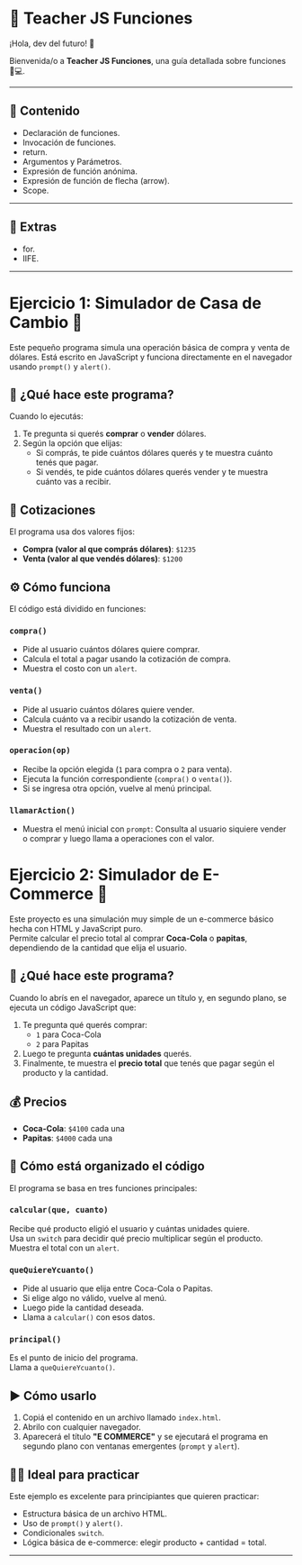 # 🦄 Teacher JS Funciones

¡Hola, dev del futuro! 👋

Bienvenida/o a **Teacher JS Funciones**, una guía detallada sobre funciones 🎨💻.

---

## 📘 Contenido

- Declaración de funciones.
- Invocación de funciones.
- return.
- Argumentos y Parámetros.
- Expresión de función anónima.
- Expresión de función de flecha (arrow).
- Scope.

---

## 🚀 Extras

- for.
- IIFE.

---

# Ejercicio 1: Simulador de Casa de Cambio 💱

Este pequeño programa simula una operación básica de compra y venta de dólares. Está escrito en JavaScript y funciona directamente en el navegador usando `prompt()` y `alert()`.

## 🧠 ¿Qué hace este programa?

Cuando lo ejecutás:

1. Te pregunta si querés **comprar** o **vender** dólares.
2. Según la opción que elijas:
   - Si comprás, te pide cuántos dólares querés y te muestra cuánto tenés que pagar.
   - Si vendés, te pide cuántos dólares querés vender y te muestra cuánto vas a recibir.

## 💸 Cotizaciones

El programa usa dos valores fijos:

- **Compra (valor al que comprás dólares)**: `$1235`
- **Venta (valor al que vendés dólares)**: `$1200`

## ⚙️ Cómo funciona

El código está dividido en funciones:

### `compra()`

- Pide al usuario cuántos dólares quiere comprar.
- Calcula el total a pagar usando la cotización de compra.
- Muestra el costo con un `alert`.

### `venta()`

- Pide al usuario cuántos dólares quiere vender.
- Calcula cuánto va a recibir usando la cotización de venta.
- Muestra el resultado con un `alert`.

### `operacion(op)`

- Recibe la opción elegida (`1` para compra o `2` para venta).
- Ejecuta la función correspondiente (`compra()` o `venta()`).
- Si se ingresa otra opción, vuelve al menú principal.

### `llamarAction()`

- Muestra el menú inicial con `prompt`: Consulta al usuario siquiere vender o comprar y luego llama a operaciones con el valor.

# Ejercicio 2: Simulador de E-Commerce 🛒

Este proyecto es una simulación muy simple de un e-commerce básico hecha con HTML y JavaScript puro.  
Permite calcular el precio total al comprar **Coca-Cola** o **papitas**, dependiendo de la cantidad que elija el usuario.

## 🌟 ¿Qué hace este programa?

Cuando lo abrís en el navegador, aparece un título y, en segundo plano, se ejecuta un código JavaScript que:

1. Te pregunta qué querés comprar:
   - `1` para Coca-Cola
   - `2` para Papitas
2. Luego te pregunta **cuántas unidades** querés.
3. Finalmente, te muestra el **precio total** que tenés que pagar según el producto y la cantidad.

## 💰 Precios

- **Coca-Cola**: `$4100` cada una
- **Papitas**: `$4000` cada una

## 🧠 Cómo está organizado el código

El programa se basa en tres funciones principales:

### `calcular(que, cuanto)`

Recibe qué producto eligió el usuario y cuántas unidades quiere.  
Usa un `switch` para decidir qué precio multiplicar según el producto.  
Muestra el total con un `alert`.

### `queQuiereYcuanto()`

- Pide al usuario que elija entre Coca-Cola o Papitas.
- Si elige algo no válido, vuelve al menú.
- Luego pide la cantidad deseada.
- Llama a `calcular()` con esos datos.

### `principal()`

Es el punto de inicio del programa.  
Llama a `queQuiereYcuanto()`.

## ▶️ Cómo usarlo

1. Copiá el contenido en un archivo llamado `index.html`.
2. Abrilo con cualquier navegador.
3. Aparecerá el título **"E COMMERCE"** y se ejecutará el programa en segundo plano con ventanas emergentes (`prompt` y `alert`).

## 🧑‍💻 Ideal para practicar

Este ejemplo es excelente para principiantes que quieren practicar:

- Estructura básica de un archivo HTML.
- Uso de `prompt()` y `alert()`.
- Condicionales `switch`.
- Lógica básica de e-commerce: elegir producto + cantidad = total.

---
